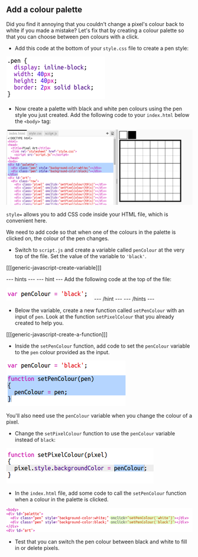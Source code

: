 ## Add a colour palette

Did you find it annoying that you couldn't change a pixel's colour back to white if you made a mistake? Let's fix that by creating a colour palette so that you can choose between pen colours with a click.

+ Add this code at the bottom of your `style.css` file to create a pen style:

![screenshot](images/pixel-art-pen.png)

+ Now create a palette with black and white pen colours using the pen style you just created. Add the following code to your `index.html` below the `<body>` tag:

![screenshot](images/pixel-art-palette.png)

`style=` allows you to add CSS code inside your HTML file, which is convenient here.

We need to add code so that when one of the colours in the palette is clicked on, the colour of the pen changes.

+ Switch to `script.js` and create a variable called `penColour` at the very top of the file. Set the value of the variable to `'black'`.

[[[generic-javascript-create-variable]]]

--- hints ---
--- hint ---
Add the following code at the top of the file:

![screenshot](images/pixel-art-pencolour.png)
--- /hint ---
--- /hints ---

+ Below the variable, create a new function called `setPenColour` with an input of `pen`. Look at the function `setPixelColour` that you already created to help you.

[[[generic-javascript-create-a-function]]]

+ Inside the `setPenColour` function, add code to set the `penColour` variable to the `pen` colour provided as the input.

![screenshot](images/pixel-art-set-pen.png)

You'll also need use the `penColour` variable when you change the colour of a pixel.

+ Change the `setPixelColour` function to use the `penColour` variable instead of `black`:

 ![screenshot](images/pixel-art-use-pen.png)

+ In the `index.html` file, add some code to call the `setPenColour` function when a colour in the palette is clicked.

![screenshot](images/pixel-art-palette-onclick.png)

+ Test that you can switch the pen colour between black and white to fill in or delete pixels.
